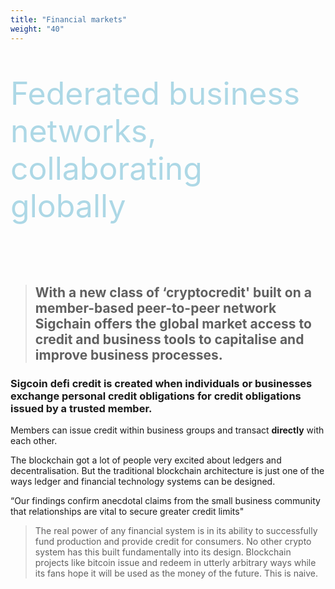```yaml
---
title: "Financial markets"
weight: "40"
---
```

<div style="font-size: 50px; color: lightblue">
<p>Federated business networks, collaborating globally</p>
</div>

<br>

> ## With a new class of ‘cryptocredit' built on a member-based peer-to-peer network Sigchain offers the global market access to credit and business tools to capitalise and improve business processes.

### Sigcoin defi credit is created when individuals or businesses exchange personal credit obligations for credit obligations issued by a trusted member.

Members can issue credit within business groups and transact **directly** with each other.

The blockchain got a lot of people very excited about ledgers and decentralisation. But the traditional blockchain architecture is just one of the ways ledger and financial technology systems can be designed.

“Our findings confirm anecdotal claims from the small business community that relationships are vital to secure greater credit limits"


> The real power of any financial system is in its ability to successfully fund production and provide credit for consumers.
No other crypto system has this built fundamentally into its design. Blockchain projects like bitcoin issue and redeem in utterly arbitrary ways while its fans hope it will be used as the money of the future. This is naive.
